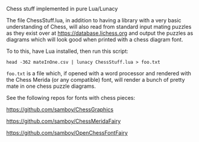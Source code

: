 Chess stuff implemented in pure Lua/Lunacy

The file ChessStuff.lua, in addition to having a library with a 
very basic understanding of Chess, will also read from standard
input mating puzzles as they exist over at https://database.lichess.org
and output the puzzles as diagrams which will look good when printed
with a chess diagram font.

To to this, have Lua installed, then run this script:

```
head -362 mateInOne.csv | lunacy ChessStuff.lua > foo.txt
```

`foo.txt` is a file which, if opened with a word processor and rendered
with the Chess Merida (or any compatible) font, will render a bunch of
pretty mate in one chess puzzle diagrams.

See the following repos for fonts with chess pieces:

https://github.com/samboy/ChessGraphics

https://github.com/samboy/ChessMeridaFairy

https://github.com/samboy/OpenChessFontFairy


